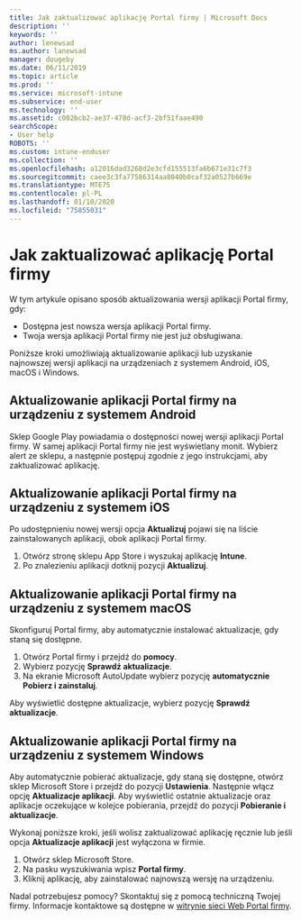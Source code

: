 ```yaml
---
title: Jak zaktualizować aplikację Portal firmy | Microsoft Docs
description: ''
keywords: ''
author: lenewsad
ms.author: lanewsad
manager: dougeby
ms.date: 06/11/2019
ms.topic: article
ms.prod: ''
ms.service: microsoft-intune
ms.subservice: end-user
ms.technology: ''
ms.assetid: c002bcb2-ae37-478d-acf3-2bf51faae490
searchScope:
- User help
ROBOTS: ''
ms.custom: intune-enduser
ms.collection: ''
ms.openlocfilehash: a12016dad3268d2e3cfd155513fa6b671e31c7f3
ms.sourcegitcommit: caee3c3fa77586314aa8040b0caf32a0527b669e
ms.translationtype: MTE75
ms.contentlocale: pl-PL
ms.lasthandoff: 01/10/2020
ms.locfileid: "75855031"
---
```

# <a name="how-to-update-the-company-portal-app"></a>Jak zaktualizować aplikację Portal firmy

W tym artykule opisano sposób aktualizowania wersji aplikacji Portal firmy, gdy:  
* Dostępna jest nowsza wersja aplikacji Portal firmy.
* Twoja wersja aplikacji Portal firmy nie jest już obsługiwana.

Poniższe kroki umożliwiają aktualizowanie aplikacji lub uzyskanie najnowszej wersji aplikacji na urządzeniach z systemem Android, iOS, macOS i Windows.    

## <a name="update-the-company-portal-app-on-your-android-device"></a>Aktualizowanie aplikacji Portal firmy na urządzeniu z systemem Android  

Sklep Google Play powiadamia o dostępności nowej wersji aplikacji Portal firmy. W samej aplikacji Portal firmy nie jest wyświetlany monit. Wybierz alert ze sklepu, a następnie postępuj zgodnie z jego instrukcjami, aby zaktualizować aplikację. 

## <a name="update-the-company-portal-app-on-your-ios-device"></a>Aktualizowanie aplikacji Portal firmy na urządzeniu z systemem iOS  

Po udostępnieniu nowej wersji opcja **Aktualizuj** pojawi się na liście zainstalowanych aplikacji, obok aplikacji Portal firmy.  

1. Otwórz stronę sklepu App Store i wyszukaj aplikację **Intune**.  
2. Po znalezieniu aplikacji dotknij pozycji **Aktualizuj**.  

## <a name="update-the-company-portal-app-on-your-macos-device"></a>Aktualizowanie aplikacji Portal firmy na urządzeniu z systemem macOS

Skonfiguruj Portal firmy, aby automatycznie instalować aktualizacje, gdy staną się dostępne. 

1. Otwórz Portal firmy i przejdź do **pomocy**. 
2. Wybierz pozycję **Sprawdź aktualizacje**. 
3. Na ekranie Microsoft AutoUpdate wybierz pozycję **automatycznie Pobierz i zainstaluj**. 

Aby wyświetlić dostępne aktualizacje, wybierz pozycję **Sprawdź aktualizacje**.  

## <a name="update-the-company-portal-app-on-your-windows-device"></a>Aktualizowanie aplikacji Portal firmy na urządzeniu z systemem Windows
Aby automatycznie pobierać aktualizacje, gdy staną się dostępne, otwórz sklep Microsoft Store i przejdź do pozycji **Ustawienia**. Następnie włącz opcję **Aktualizacje aplikacji**. Aby wyświetlić ostatnie aktualizacje oraz aplikacje oczekujące w kolejce pobierania, przejdź do pozycji **Pobieranie i aktualizacje**.  

Wykonaj poniższe kroki, jeśli wolisz zaktualizować aplikację ręcznie lub jeśli opcja **Aktualizacje aplikacji** jest wyłączona w firmie.  
1. Otwórz sklep Microsoft Store.
2. Na pasku wyszukiwania wpisz **Portal firmy**.
3. Kliknij aplikację, aby zainstalować najnowszą wersję na urządzeniu. 


Nadal potrzebujesz pomocy? Skontaktuj się z pomocą techniczną Twojej firmy. Informacje kontaktowe są dostępne w [witrynie sieci Web Portal firmy](https://go.microsoft.com/fwlink/?linkid=2010980).
